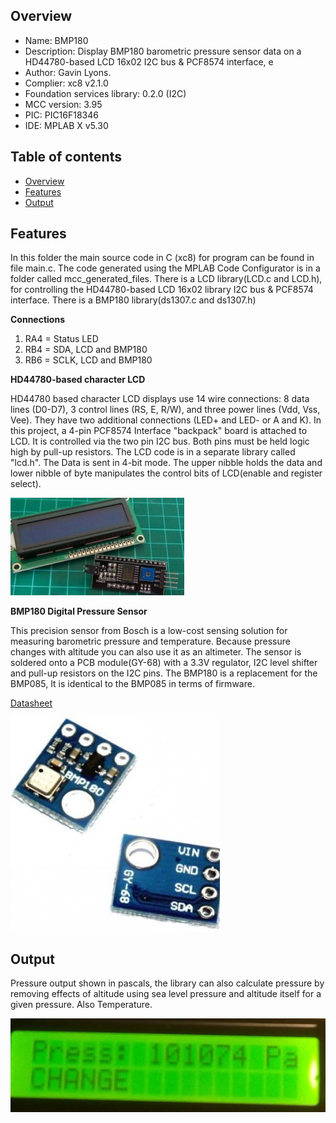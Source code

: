 

Overview
--------------------------------------------
* Name: BMP180
* Description: Display BMP180 barometric pressure sensor data on a
  HD44780-based LCD 16x02 I2C bus & PCF8574 interface, e
* Author: Gavin Lyons.
* Complier: xc8 v2.1.0
* Foundation services library: 0.2.0 (I2C)
* MCC version: 3.95
* PIC: PIC16F18346
* IDE:  MPLAB X v5.30


Table of contents
---------------------------

  * [Overview](#overview)
  * [Features](#features)
  * [Output](#output)
 
  
Features
----------------------

In this folder the main source code in C (xc8) for program can be found in file main.c.
The code generated using the MPLAB Code Configurator is in a folder called mcc_generated_files. 
There is a LCD library(LCD.c and LCD.h), for controlling the HD44780-based 
LCD 16x02 library I2C bus & PCF8574 interface.
There is a BMP180 library(ds1307.c and ds1307.h)


**Connections**

1. RA4 = Status LED 
2. RB4 = SDA, LCD and BMP180
3. RB6 = SCLK, LCD and BMP180


**HD44780-based character LCD**

HD44780 based character LCD displays use 14 wire connections: 8 data lines (D0-D7), 3 control lines (RS, E, R/W), 
and three power lines (Vdd, Vss, Vee). They have two additional connections (LED+ and LED- or A and K).
In this project, a 4-pin PCF8574 Interface "backpack" board is attached to LCD. It is controlled via the two pin I2C bus.
Both pins must be held logic high by pull-up resistors.
The LCD code is in a separate library called "lcd.h".
The Data is sent in 4-bit mode. The upper nibble holds the data and lower nibble of byte manipulates
the control bits of LCD(enable and register select). 

![PCF8574 & LCD ](https://github.com/gavinlyonsrepo/pic_16F1619_projects/blob/master/images/LCDPCF.jpg)


**BMP180 Digital Pressure Sensor**

This precision sensor from Bosch is a low-cost sensing solution for measuring barometric pressure and temperature. 
Because pressure changes with altitude you can also use it as an altimeter. 
The sensor is soldered onto a PCB module(GY-68) with a 3.3V regulator, I2C level shifter and pull-up resistors on the I2C pins.
The BMP180 is a replacement for the BMP085, 
It is identical to the BMP085 in terms of firmware. 

[ Datasheet ](https://cdn-shop.adafruit.com/datasheets/BST-BMP180-DS000-09.pdf)

![ bmp180 ](https://github.com/gavinlyonsrepo/pic_16F18346_projects/blob/master/images/bmp180pic.jpg)

Output
-----------------------

Pressure output shown in pascals, the library can also calculate pressure by removing effects of 
altitude using sea level pressure and altitude itself for a given pressure. Also Temperature.

![ output ](https://github.com/gavinlyonsrepo/pic_16F18346_projects/blob/master/images/bmp180.jpg)
